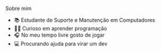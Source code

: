 Sobre mim
- 📚 Estudante de Suporte e Manutenção em Computadores
- 👨‍💻 Curioso em aprender programação
- 🎧 No meu tempo livre gosto de jogar
- 💻 Procurando ajuda para virar um dev
